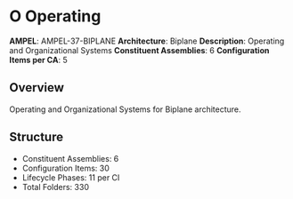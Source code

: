 # O Operating

**AMPEL**: AMPEL-37-BIPLANE
**Architecture**: Biplane
**Description**: Operating and Organizational Systems
**Constituent Assemblies**: 6
**Configuration Items per CA**: 5

## Overview
Operating and Organizational Systems for Biplane architecture.

## Structure
- Constituent Assemblies: 6
- Configuration Items: 30
- Lifecycle Phases: 11 per CI
- Total Folders: 330

